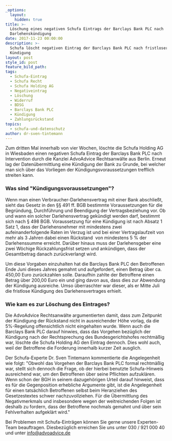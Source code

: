 ```yaml
---
_options:
  layout:
    hidden: true
title: >-
  Löschung eines negativen Schufa Eintrags der Barclays Bank PLC nach
  Darlehenskündigung
date: 2017-11-23 00:00:00
description: >-
  Schufa löscht negativen Eintrag der Barclays Bank PLC nach fristloser
  Kündigung
layout: post
style_id: post
feature_bild_path:
tags:
  - Schufa-Eintrag
  - Schufa Recht
  - Schufa Holding AG
  - Negativeintrag
  - Löschung
  - Widerruf
  - BDSG
  - Barclays Bank PLC
  - Kündigung
  - Zahlungsrückstand
topics:
  - schufa-und-datenschutz
author: dr-sven-tintemann
---
```



Zum dritten Mal innerhalb von vier Wochen, löschte die Schufa Holding AG in Wiesbaden einen negativen Schufa Eintrag der Barclays Bank PLC nach Intervention durch die Kanzlei AdvoAdvice Rechtsanwälte aus Berlin. Erneut lag der Datenübermittlung eine Kündigung der Bank zu Grunde, bei welcher man sich über das Vorliegen der Kündigungsvoraussetzungen trefflich streiten kann.

### Was sind "Kündigungsvoraussetzungen"?

Wenn man einen Verbraucher-Darlehensvertrag mit einer Bank abschließt, sieht das Gesetz in den §§ 491 ff. BGB bestimmte Voraussetzungen für die Begründung, Durchführung und Beendigung der Vertragsbeziehung vor. Ob und wann ein solcher Darlehensvertrag gekündigt werden darf, bestimmt sich nach § 498 BGB. Voraussetzung für eine Kündigung ist nach Absatz 1 Satz 1, dass der Darlehensnehmer mit mindestens zwei aufeinanderfolgende Raten im Verzug ist und bei einer Vertragslaufzeit von mehr als 3 Jahren dabei einen Rückstand  von mindestens 5 % der Darlehenssumme erreicht. Darüber hinaus muss der Darlehensgeber eine zwei Wöchige Rückzahlungsfrist setzen und ankündigen, dass der Gesamtbetrag danach zurückverlangt wird.

Um diese Vorgaben einzuhalten hat die Barclays Bank PLC den Betroffenen Ende Juni dieses Jahres gemahnt und aufgefordert, einen Betrag über ca. 450,00 Euro zurückzahlen solle. Daraufhin zahlte der Betroffene einen Betrag über 200,00 Euro ein und ging davon aus, dass dies zur Abwendung der Kündigung ausreiche. Umso überraschter war dieser, als er Mitte Juli die fristlose Kündigung des Darlehensvertrages erhielt.

### Wie kam es zur Löschung des Eintrages?

Die AdvoAdvice Rechtsanwälte argumentierten damit, dass zum Zeitpunkt der Kündigung der Rückstand nicht in ausreichender Höhe vorlag, da die 5%-Regelung offensichtlich nicht eingehalten wurde. Wenn auch die Barclays Bank PLC darauf hinwies, dass das Vorgehen bezüglich der Kündigung nach der Rechtsprechung des Bundesgerichtshofes rechtmäßig war, löschte die Schufa Holding AG den Eintrag dennoch. Dies wohl auch, weil der Betroffene die Forderung innerhalb kurzer Zeit ausglich.

Der Schufa-Experte Dr. Sven Tintemann kommentierte die Angelegenheit wie folgt: "Obwohl das Vorgehen der Barclays Bank PLC formal rechtmäßig war, stellt sich dennoch die Frage, ob der hierbei benutzte Schufa-Hinweis ausreichend war, um den Betroffenen über seine Pflichten aufzuklären. Wenn schon der BGH in seinem dazugehörigen Urteil darauf hinweist, dass es für die Gegenposition erhebliche Argumente gibt, ist die Angelegenheit für einen tatsächlich Betroffenen selbst beim Heranziehen des Gesetzestextes schwer nachzuvollziehen. Für die Übermittlung des Negativmerkmals und insbesondere wegen der weitreichenden Folgen ist deshalb zu fordern, dass der Betroffene nochmals gemahnt und über sein Fehlverhalten aufgeklärt wird."

Bei Problemen mit Schufa-Einträgen können Sie gerne unsere Experten-Team beauftragen. Diesbezüglich erreichen Sie uns unter 030 / 921 000 40 und unter info@advoadvice.de